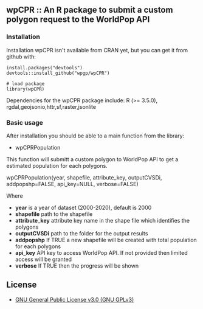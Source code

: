 ## wpCPR :: An R package to submit a custom polygon request to the WorldPop API 

### Installation

Installation wpCPR isn't available from CRAN yet, but you can get it from github with:

```
install.packages("devtools")
devtools::install_github("wpgp/wpCPR")

# load package
library(wpCPR)
```
Dependencies for the wpCPR package include: R (>= 3.5.0), rgdal,geojsonio,httr,sf,raster,jsonlite

### Basic usage

After installation you should be able to a main function from the library:
 - wpCPRPopulation 
 
 This function will submitt a custom polygon to WorldPop API to get a estimated population for each polygons.
 
 wpCPRPopulation(year,
                 shapefile,
                 attribute_key, 
                 outputCVSDi,
                 addpopshp=FALSE,
                 api_key=NULL,
                 verbose=FALSE)
                 
Where
 - **year** is a year of dataset (2000-2020), default is 2000
 - **shapefile** path to the shapefile
 - **attribute_key** attribute key name in the shape file which identifies the polygons
 - **outputCVSDi** path to the folder for the output results
 - **addpopshp** If TRUE a new shapefile will be created with total population for each polygons
 - **api_key** API key to access WorldPop API. If not provided then limited access will be granted                
 - **verbose**  If TRUE then the progress will be shown  
 
## License
* [GNU General Public License v3.0 (GNU GPLv3)](https://github.com/wpgp/wopr/blob/master/COPYING) 
